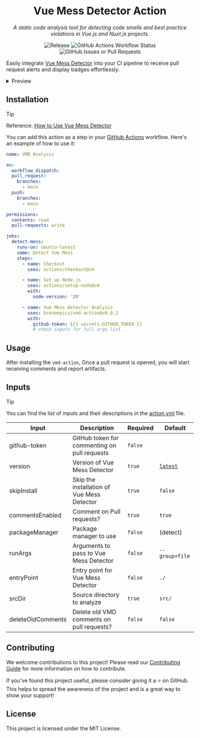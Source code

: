 <div align="center">

# Vue Mess Detector Action

_A static code analysis tool for detecting code smells and best practice
violations in Vue.js and Nuxt.js projects._

![Release](https://img.shields.io/github/v/release/brenoepics/vmd-action?include_prereleases&sort=semver&logo=github)
![GitHub Actions Workflow Status](https://img.shields.io/github/actions/workflow/status/brenoepics/vmd-action/ci.yml?logo=github)
![GitHub Issues or Pull Requests](https://img.shields.io/github/issues/brenoepics/vmd-action?logo=github)
</div>

Easily integrate [Vue Mess Detector](https://github.com/rrd108/vue-mess-detector) into your CI pipeline to receive pull
request alerts and display badges effortlessly.

<details>
<summary>Preview</summary>

![image](https://github.com/user-attachments/assets/aea8dbb9-49c8-4206-abba-9e4d475040ad)

</details>

## Installation

> [!TIP]
> Reference: [How to Use Vue Mess Detector](https://vue-mess-detector.webmania.cc/)

You can add this action as a step in your [GitHub Actions](https://github.com/features/actions)
workflow.
Here's an example of how to
use it:

```yml
name: VMD Analysis

on:
  workflow_dispatch:
  pull_request:
    branches:
      - main
  push:
    branches:
      - main

permissions:
  contents: read
  pull-requests: write

jobs:
  detect-mess:
    runs-on: ubuntu-latest
    name: Detect Vue Mess
    steps:
      - name: Checkout
        uses: actions/checkout@v4

      - name: Set up Node.js
        uses: actions/setup-node@v4
        with:
          node-version: '20'

      - name: Vue Mess Detector Analysis
        uses: brenoepics/vmd-action@v0.0.2
        with:
          github-token: ${{ secrets.GITHUB_TOKEN }}
          # check inputs for full args list

```

## Usage

After installing the `vmd-action`, Once a pull request is opened, you will start receiving comments and report
artifacts.

## Inputs

> [!TIP]
> You can find the list of inputs and their descriptions in the [action.yml](action.yml) file.

| Input           | Description                                  | Required | Default                                                 |
|-----------------|----------------------------------------------|----------|---------------------------------------------------------|
| github-token    | GitHub token for commenting on pull requests | `false`  |                                                         |
| version         | Version of Vue Mess Detector                 | `true`   | [`latest`](https://github.com/rrd108/vue-mess-detector) |
| skipInstall     | Skip the installation of Vue Mess Detector   | `true`   | `false`                                                 |
| commentsEnabled | Comment on Pull requests?                    | `true`   | `true`                                                  |
| packageManager  | Package manager to use                       | `false`  | (detect)                                                |
| runArgs         | Arguments to pass to Vue Mess Detector       | `false`  | `--group=file`                                          |
| entryPoint      | Entry point for Vue Mess Detector            | `false`  | `./`                                                    |
| srcDir          | Source directory to analyze                  | `true`   | `src/`                                                  |
| deleteOldComments | Delete old VMD comments on pull requests?      | `false`  | `false`                                                 |

## Contributing

We welcome contributions to this project! Please read our [Contributing Guide](CONTRIBUTING.md) for more information on
how to contribute.

If you've found this project useful, please consider giving it a ⭐ on GitHub.
This helps to spread the awareness of the
project and is a great way to show your support!

## License

This project is licensed under the MIT License.
